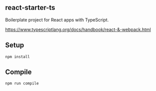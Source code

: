 react-starter-ts
---
 
Boilerplate project for React apps with TypeScript.

https://www.typescriptlang.org/docs/handbook/react-&-webpack.html
   

Setup
---
 
```
npm install
```
 
 
Compile
---
 
```
npm run compile
```